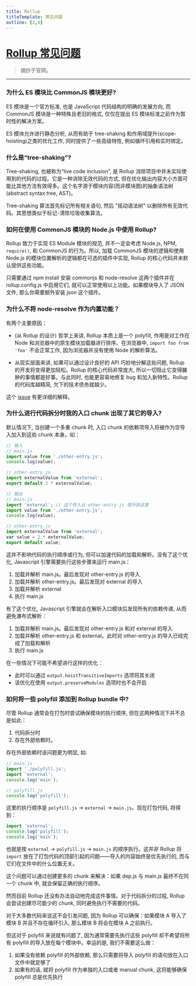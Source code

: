 ```yaml
---
title: Rollup
titleTemplate: 常见问题
outline: [2,4]
---
```


# [Rollup 常见问题](https://rollupjs.org/guide/en/#faqs)

> 摘抄于官网。

***

### 为什么 ES 模块比 CommonJS 模块更好?

ES 模块是一个官方标准, 也是 JavaScript 代码结构的明确的发展方向, 而 CommonJS 模块是一种特殊且老旧的格式, 仅仅在提出 ES 模块标准之前作为暂时性的解决方案。

ES 模块允许进行静态分析, 从而有助于 tree-shaking 和作用域提升(scope-hoisting)之类的优化工作, 同时提供了一些高级特性, 例如循环引用和实时绑定。

### 什么是“tree-shaking”?

Tree-shaking, 也被称为“live code inclusion”, 是 Rollup 消除项目中并未实际使用到的代码的过程。它是一种消除无效代码的方式, 但在优化输出内容大小方面可能比其他方法有效得多。这个名字源于模块内容(而非模块图)的抽象语法树(abstract syntax tree, AST)。

Tree-shaking 算法首先标记所有相关语句, 然后 "摇动语法树" 以删除所有无效代码。其思想类似于标记-清除垃圾收集算法。

### 如何在使用 CommonJS 模块的 Node.js 中使用 Rollup?

Rollup 致力于实现 ES Module 模块的规范, 并不一定会考虑 Node.js, NPM, `require()`, 和 CommonJS 的行为。所以, 加载 CommonJS 模块的逻辑和使用 Node.js 的模块位置解析的逻辑都在可选的插件中实现, Rollup 的核心代码并未默认提供这些功能。

只需要通过 npm install 安装 commonjs 和 node-resolve 这两个插件并在 rollup.config.js 中启用它们, 就可以正常使用以上功能。如果模块导入了 JSON 文件, 那么你需要额外安装 json 这个插件。

### 为什么不将 node-resolve 作为内置功能？

有两个主要原因：

- (从 Rollup 的设计) 哲学上来讲, Rollup 本质上是一个 polyfill, 作用是对工作在 Node 和浏览器中的原生模块加载器进行排序。在浏览器中, `import foo from 'foo'` 不会正常工作, 因为浏览器并没有使用 Node 的解析算法。

- 从现实层面来讲, 如果可以通过设计良好的 API 巧妙地分解这些问题, Rollup 的开发将变得更加轻松。Rollup 的核心代码非常庞大, 所以一切阻止它变得臃肿的事情都是好事。与此同时, 也能更容易地修复 bug 和加入新特性。Rollup 的代码库越精简, 欠下的技术债务就越少。

这个 [issue](https://github.com/rollup/rollup/issues/1555#issuecomment-322862209) 有更详细的解释。

### 为什么进行代码拆分时我的入口 chunk 出现了其它的导入?

默认情况下, 当创建一个多重 chunk 时, 入口 chunk 的依赖项导入将被作为空导入加入到这些 chunk 本身。如：

```js
// 输入
// main.js
import value from './other-entry.js';
console.log(value);

// other-entry.js
import externalValue from 'external';
export default 2 * externalValue;

// 输出
// main.js
import 'external'; // 这个导入从 other-entry.js 提升到这里
import value from './other-entry.js';
console.log(value);

// other-entry.js
import externalValue from 'external';
var value = 2 * externalValue;
export default value;
```

这并不影响代码的执行顺序或行为, 但可以加速代码的加载和解析。没有了这个优化, Javascript 引擎需要执行这些步骤来运行 main.js：

1. 加载并解析 main.js。最后发现对 other-entry.js 的导入
2. 加载并解析 other-entry.js。最后发现对 external 的导入
3. 加载并解析 external
4. 执行 main.js

有了这个优化, Javascript 引擎就会在解析入口模块后发现所有的依赖传递, 从而避免瀑布式解析：

1. 加载并解析 main.js。最后发现对 other-entry.js 和对 external 的导入
2. 加载并解析 other-entry.js 和 external。此时对 other-entry.js 的导入已经完成了加载和解析
3. 执行 main.js

在一些情况下可能不希望进行这样的优化：

- 此时可以通过 `output.hoistTransitiveImports` 选项将其关闭
- 该优化在使用 `output.preserveModules` 选项时也不会开启

### 如何将一些 polyfill 添加到 Rollup bundle 中?

尽管 Rollup 通常会在打包时尝试确保模块的执行顺序, 但在这两种情况下并不总是如此：

1. 代码拆分时
2. 存在外部依赖时。

存在外部依赖时该问题更为明显, 如:

```js
// main.js
import './polyfill.js';
import 'external';
console.log('main');

// polyfill.js
console.log('polyfill');
```

这里的执行顺序是 `polyfill.js` → `external` → `main.js`。现在打包代码, 将得到：

```js
import 'external';
console.log('polyfill');
console.log('main');
```

也就是按 `external` → `polyfill.js` → `main.js` 的顺序执行。这并非 Rollup 将 `import` 放在了打包代码的顶部引起的问题——导入的内容始终是优先执行的, 而与它们在文件中的什么位置无关。

这个问题可以通过创建更多的 chunk 来解决：如果 dep.js 与 main.js 最终不在同一个 chunk 中, 就会保留正确的执行顺序。

然而目前 Rollup 还没有办法自动地完成这件事情。对于代码拆分的过程, Rollup 会尝试创建尽可能少的 chunk, 同时避免执行不需要的代码。

对于大多数代码来说这不会引发问题, 因为 Rollup 可以确保：如果模块 A 导入了模块 B 并且不存在循环引入, 那么模块 B 将会在模块 A 之前执行。

但这对于 polyfill 来说就有问题了, 因为通常需要先执行这些 polyfill 却不希望将所有 polyfill 的导入放在每个模块中。幸运的是, 我们不需要这么做：

1. 如果没有依赖 polyfill 的外部依赖, 那么只需要将导入 polyfill 的语句放在入口文件中就足够了
2. 如果有的话, 就将 polyfill 作为单独的入口或者 manual chunk, 这将能够确保 polyfill 总是优先执行
